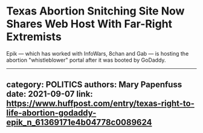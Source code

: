 # Texas Abortion Snitching Site Now Shares Web Host With Far-Right Extremists

Epik — which has worked with InfoWars, 8chan and Gab — is hosting the abortion "whistleblower" portal after it was booted by GoDaddy.

---
category: POLITICS
authors: Mary Papenfuss
date: 2021-09-07
link: https://www.huffpost.com/entry/texas-right-to-life-abortion-godaddy-epik_n_61369171e4b04778c0089624
---
